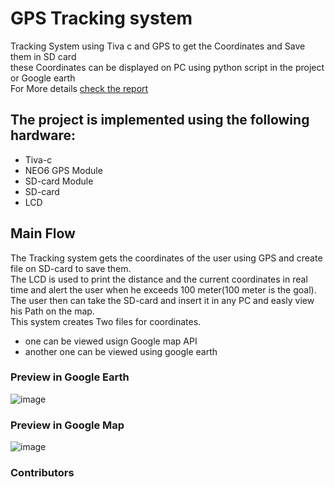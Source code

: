 # GPS Tracking system
Tracking System using Tiva c and GPS to get the Coordinates and Save them in SD card<br>
these Coordinates can be displayed on PC using python script in the project or Google earth<br>
For More details [check the report](https://github.com/ahmed192a/GPSD/blob/master/Micro2.pdf)

## The project is implemented using the following hardware:
* Tiva-c
* NEO6 GPS Module  
* SD-card Module
* SD-card
* LCD
## Main Flow
The Tracking system gets the coordinates of the user using GPS and create file on SD-card to save them.<br>
The LCD is used to print the distance and the current coordinates in real time and alert the user when he exceeds 100 meter(100 meter is the goal).<br>
The user then can take the SD-card and insert it in any PC and easly view his Path on the map.<br>
This system creates Two files for coordinates.
- one can be viewed usign Google map API
- another one can be viewed using google earth

### Preview in Google Earth
![image](https://user-images.githubusercontent.com/42156372/163712937-9166a807-cd2d-409d-a665-5b8c12d7387c.png)
### Preview in Google Map
![image](https://user-images.githubusercontent.com/42156372/163713004-e00107d5-6e68-4eb0-8e3a-f2f54dcb5532.png)


### Contributors
